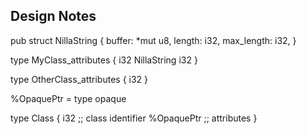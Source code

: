 ## Design Notes

pub struct NillaString {
    buffer: *mut u8,
    length: i32,
    max_length: i32,
}

type MyClass_attributes {
    i32
    NillaString
    i32
}

type OtherClass_attributes {
    i32
}

%OpaquePtr = type opaque

type Class {
    i32 ;; class identifier
    %OpaquePtr ;; attributes
}
